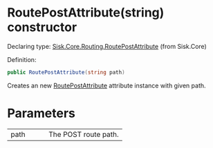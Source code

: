 <!--

Copyrights 2023 Sisk Framework - CypherPotato
Published under MIT license

!!! DO NOT EDIT THIS FILE !!!
This file was generated by a tool in the Sisk package. To edit the information in this documentation,
edit the XML documentation present in the Sisk source code.

-->


# RoutePostAttribute(string) constructor

Declaring type: [Sisk.Core.Routing.RoutePostAttribute](/spec/Sisk.Core.Routing.RoutePostAttribute.md) (from Sisk.Core)


Definition:

```cs
public RoutePostAttribute(string path)
```

Creates an new <a href="/spec/Sisk.Core.Routing.RoutePostAttribute.md">RoutePostAttribute</a> attribute instance with given path.


# Parameters

<table>
    <tbody>
<tr>
    <td width="33%">path</td>
    <td>The POST route path.</td>
</tr>
    </tbody>
</table>
